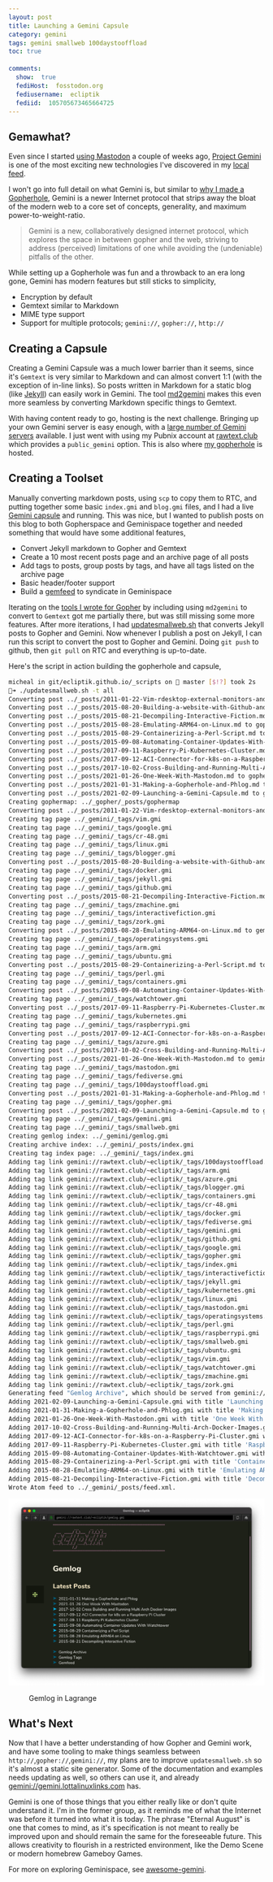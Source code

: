 ```yaml
---
layout: post
title: Launching a Gemini Capsule
category: gemini
tags: gemini smallweb 100daystooffload
toc: true

comments:
  show:  true
  fediHost:  fosstodon.org
  fediusername:  ecliptik
  fediid:  105705673465664725
---
```


## Gemawhat?

Even since I started [using Mastodon](https://www.ecliptik.com/One-Week-With-Mastodon/) a couple of weeks ago, [Project Gemini](https://gemini.circumlunar.space) is one of the most exciting new technologies I've discovered in my [local feed](https://fosstodon.org/web/timelines/public/local).

I won't go into full detail on what Gemini is, but similar to [why I made a Gopherhole](https://www.ecliptik.com/Making-a-Gopherhole-and-Phlog/), Gemini is a newer Internet protocol that strips away the bloat of the modern web to a core set of concepts, generality, and maximum power-to-weight-ratio.

> Gemini is a new, collaboratively designed internet protocol, which explores the space in between gopher and the web, striving to address (perceived) limitations of one while avoiding the (undeniable) pitfalls of the other.

While setting up a Gopherhole was fun and a throwback to an era long gone, Gemini has modern features but still sticks to simplicity,

* Encryption by default
* Gemtext similar to Markdown
* MIME type support
* Support for multiple protocols; `gemini://`, `gopher://`, `http://`

## Creating a Capsule

Creating a Gemini Capsule was a much lower barrier than it seems, since it's `Gemtext` is very similar to Markdown and can almost convert 1:1 (with the exception of in-line links). So posts written in Markdown for a static blog (like [Jekyll](https://www.jekyllnow.com)) can easily work in Gemini. The tool [md2gemini](https://github.com/makeworld-the-better-one/md2gemini) makes this even more seamless by converting Markdown specific things to Gemtext.

With having content ready to go, hosting is the next challenge. Bringing up your own Gemini server is easy enough, with a [large number of Gemini servers](https://github.com/kr1sp1n/awesome-gemini#servers) available. I just went with using my Pubnix account at [rawtext.club](https://rawtext.club) which provides a `public_gemini` option. This is also where [my gopherhole](gopher://rawtext.club:70/1~ecliptik) is hosted.

## Creating a Toolset

Manually converting markdown posts, using `scp` to copy them to RTC, and putting together some basic `index.gmi` and `blog.gmi` files, and I had a live [Gemini capsule](gemini://rawtext.club/~ecliptik/) and running. This was nice, but I wanted to publish posts on this blog to both Gopherspace and Geminispace together and needed something that would have some additional features,

* Convert Jekyll markdown to Gopher and Gemtext
* Create a 10 most recent posts page and an archive page of all posts
* Add tags to posts, group posts by tags, and have all tags listed on the archive page
* Basic header/footer support
* Build a [gemfeed](https://tildegit.org/solderpunk/gemfeed) to syndicate in Geminispace

Iterating on the [tools I wrote for Gopher](https://www.ecliptik.com/Making-a-Gopherhole-and-Phlog/) by including using `md2gemini` to convert to `Gemtext` got me partially there, but was still missing some more features. After more iterations, I had [updatesmallweb.sh](https://github.com/ecliptik/ecliptik.github.io/blob/master/_scripts/updatesmallweb.sh) that converts Jekyll posts to Gopher and Gemini. Now whenever I publish a post on Jekyll, I can run this script to convert the post to Gopher and Gemini. Doing `git push` to github, then `git pull` on RTC and everything is up-to-date.

Here's the script in action building the gopherhole and capsule,

```bash
micheal in git/ecliptik.github.io/_scripts on  master [$!?] took 2s
🚀➜ ./updatesmallweb.sh -t all
Converting post ../_posts/2011-01-22-Vim-rdesktop-external-monitors-and-X-Forwarding-on-a-Google-CR-48.md to gopher
Converting post ../_posts/2015-08-20-Building-a-website-with-Github-and-Jekyll.md to gopher
Converting post ../_posts/2015-08-21-Decompiling-Interactive-Fiction.md to gopher
Converting post ../_posts/2015-08-28-Emulating-ARM64-on-Linux.md to gopher
Converting post ../_posts/2015-08-29-Containerizing-a-Perl-Script.md to gopher
Converting post ../_posts/2015-09-08-Automating-Container-Updates-With-Watchtower.md to gopher
Converting post ../_posts/2017-09-11-Raspberry-Pi-Kubernetes-Cluster.md to gopher
Converting post ../_posts/2017-09-12-ACI-Connector-for-k8s-on-a-Raspberry-Pi-Cluster.md to gopher
Converting post ../_posts/2017-10-02-Cross-Building-and-Running-Multi-Arch-Docker-Images.md to gopher
Converting post ../_posts/2021-01-26-One-Week-With-Mastodon.md to gopher
Converting post ../_posts/2021-01-31-Making-a-Gopherhole-and-Phlog.md to gopher
Converting post ../_posts/2021-02-09-Launching-a-Gemini-Capsule.md to gopher
Creating gophermap: ../_gopher/_posts/gophermap
Converting post ../_posts/2011-01-22-Vim-rdesktop-external-monitors-and-X-Forwarding-on-a-Google-CR-48.md to gemini
Creating tag page ../_gemini/_tags/vim.gmi
Creating tag page ../_gemini/_tags/google.gmi
Creating tag page ../_gemini/_tags/cr-48.gmi
Creating tag page ../_gemini/_tags/linux.gmi
Creating tag page ../_gemini/_tags/blogger.gmi
Converting post ../_posts/2015-08-20-Building-a-website-with-Github-and-Jekyll.md to gemini
Creating tag page ../_gemini/_tags/docker.gmi
Creating tag page ../_gemini/_tags/jekyll.gmi
Creating tag page ../_gemini/_tags/github.gmi
Converting post ../_posts/2015-08-21-Decompiling-Interactive-Fiction.md to gemini
Creating tag page ../_gemini/_tags/zmachine.gmi
Creating tag page ../_gemini/_tags/interactivefiction.gmi
Creating tag page ../_gemini/_tags/zork.gmi
Converting post ../_posts/2015-08-28-Emulating-ARM64-on-Linux.md to gemini
Creating tag page ../_gemini/_tags/operatingsystems.gmi
Creating tag page ../_gemini/_tags/arm.gmi
Creating tag page ../_gemini/_tags/ubuntu.gmi
Converting post ../_posts/2015-08-29-Containerizing-a-Perl-Script.md to gemini
Creating tag page ../_gemini/_tags/perl.gmi
Creating tag page ../_gemini/_tags/containers.gmi
Converting post ../_posts/2015-09-08-Automating-Container-Updates-With-Watchtower.md to gemini
Creating tag page ../_gemini/_tags/watchtower.gmi
Converting post ../_posts/2017-09-11-Raspberry-Pi-Kubernetes-Cluster.md to gemini
Creating tag page ../_gemini/_tags/kubernetes.gmi
Creating tag page ../_gemini/_tags/raspberrypi.gmi
Converting post ../_posts/2017-09-12-ACI-Connector-for-k8s-on-a-Raspberry-Pi-Cluster.md to gemini
Creating tag page ../_gemini/_tags/azure.gmi
Converting post ../_posts/2017-10-02-Cross-Building-and-Running-Multi-Arch-Docker-Images.md to gemini
Converting post ../_posts/2021-01-26-One-Week-With-Mastodon.md to gemini
Creating tag page ../_gemini/_tags/mastodon.gmi
Creating tag page ../_gemini/_tags/fediverse.gmi
Creating tag page ../_gemini/_tags/100daystooffload.gmi
Converting post ../_posts/2021-01-31-Making-a-Gopherhole-and-Phlog.md to gemini
Creating tag page ../_gemini/_tags/gopher.gmi
Converting post ../_posts/2021-02-09-Launching-a-Gemini-Capsule.md to gemini
Creating tag page ../_gemini/_tags/gemini.gmi
Creating tag page ../_gemini/_tags/smallweb.gmi
Creating gemlog index: ../_gemini/gemlog.gmi
Creating archive index: ../_gemini/_posts/index.gmi
Creating tag index page: ../_gemini/_tags/index.gmi
Adding tag link gemini://rawtext.club/~ecliptik/_tags/100daystooffload.gmi
Adding tag link gemini://rawtext.club/~ecliptik/_tags/arm.gmi
Adding tag link gemini://rawtext.club/~ecliptik/_tags/azure.gmi
Adding tag link gemini://rawtext.club/~ecliptik/_tags/blogger.gmi
Adding tag link gemini://rawtext.club/~ecliptik/_tags/containers.gmi
Adding tag link gemini://rawtext.club/~ecliptik/_tags/cr-48.gmi
Adding tag link gemini://rawtext.club/~ecliptik/_tags/docker.gmi
Adding tag link gemini://rawtext.club/~ecliptik/_tags/fediverse.gmi
Adding tag link gemini://rawtext.club/~ecliptik/_tags/gemini.gmi
Adding tag link gemini://rawtext.club/~ecliptik/_tags/github.gmi
Adding tag link gemini://rawtext.club/~ecliptik/_tags/google.gmi
Adding tag link gemini://rawtext.club/~ecliptik/_tags/gopher.gmi
Adding tag link gemini://rawtext.club/~ecliptik/_tags/index.gmi
Adding tag link gemini://rawtext.club/~ecliptik/_tags/interactivefiction.gmi
Adding tag link gemini://rawtext.club/~ecliptik/_tags/jekyll.gmi
Adding tag link gemini://rawtext.club/~ecliptik/_tags/kubernetes.gmi
Adding tag link gemini://rawtext.club/~ecliptik/_tags/linux.gmi
Adding tag link gemini://rawtext.club/~ecliptik/_tags/mastodon.gmi
Adding tag link gemini://rawtext.club/~ecliptik/_tags/operatingsystems.gmi
Adding tag link gemini://rawtext.club/~ecliptik/_tags/perl.gmi
Adding tag link gemini://rawtext.club/~ecliptik/_tags/raspberrypi.gmi
Adding tag link gemini://rawtext.club/~ecliptik/_tags/smallweb.gmi
Adding tag link gemini://rawtext.club/~ecliptik/_tags/ubuntu.gmi
Adding tag link gemini://rawtext.club/~ecliptik/_tags/vim.gmi
Adding tag link gemini://rawtext.club/~ecliptik/_tags/watchtower.gmi
Adding tag link gemini://rawtext.club/~ecliptik/_tags/zmachine.gmi
Adding tag link gemini://rawtext.club/~ecliptik/_tags/zork.gmi
Generating feed "Gemlog Archive", which should be served from gemini://rawtext.club/~ecliptik/_posts/feed.xml
Adding 2021-02-09-Launching-a-Gemini-Capsule.gmi with title 'Launching a Gemini Capsule'...
Adding 2021-01-31-Making-a-Gopherhole-and-Phlog.gmi with title 'Making a Gopherhole and Phlog'...
Adding 2021-01-26-One-Week-With-Mastodon.gmi with title 'One Week With Mastodon'...
Adding 2017-10-02-Cross-Building-and-Running-Multi-Arch-Docker-Images.gmi with title 'Cross Building and Running Multi-Arch Docker Images'...
Adding 2017-09-12-ACI-Connector-for-k8s-on-a-Raspberry-Pi-Cluster.gmi with title 'ACI Connector for k8s on a Raspberry Pi Cluster'...
Adding 2017-09-11-Raspberry-Pi-Kubernetes-Cluster.gmi with title 'Raspberry Pi Kubernetes Cluster'...
Adding 2015-09-08-Automating-Container-Updates-With-Watchtower.gmi with title 'Automating Container Updates With Watchtower'...
Adding 2015-08-29-Containerizing-a-Perl-Script.gmi with title 'Containerizing a Perl Script'...
Adding 2015-08-28-Emulating-ARM64-on-Linux.gmi with title 'Emulating ARM64 on Linux'...
Adding 2015-08-21-Decompiling-Interactive-Fiction.gmi with title 'Decompiling Interactive Fiction'...
Wrote Atom feed to ../_gemini/_posts/feed.xml.
```

![Gemlog in Lagrange](/assets/images/posts/gemlog-in-lagrange.png)
<figure><figcaption>Gemlog in Lagrange</figcaption></figure>

## What's Next

Now that I have a better understanding of how Gopher and Gemini work, and have some tooling to make things seamless between `http://`,`gopher://`,`gemini://`, my plans are to improve `updatesmallweb.sh` so it's almost a static site generator. Some of the documentation and examples needs updating as well, so others can use it, and already [gemini://gemini.lottalinuxlinks.com](gemini://gemini.lottalinuxlinks.com) has.

Gemini is one of those things that you either really like or don't quite understand it. I'm in the former group, as it reminds me of what the Internet was before it turned into what it is today. The phrase "Eternal August" is one that comes to mind, as it's specification is not meant to really be improved upon and should remain the same for the foreseeable future. This allows creativity to flourish in a restricted environment, like the Demo Scene or modern homebrew Gameboy Games.

For more on exploring Geminispace, see [awesome-gemini](https://github.com/kr1sp1n/awesome-gemini).
